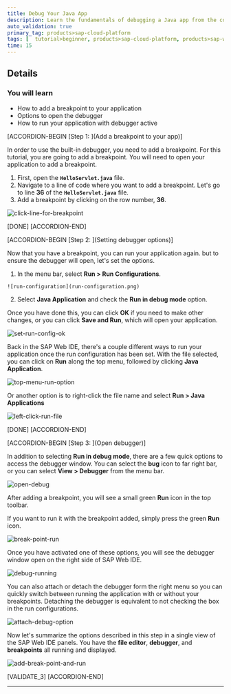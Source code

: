 ```yaml
---
title: Debug Your Java App
description: Learn the fundamentals of debugging a Java app from the comfort of the SAP Web IDE.
auto_validation: true
primary_tag: products>sap-cloud-platform
tags: [  tutorial>beginner, products>sap-cloud-platform, products>sap-web-ide  ]
time: 15
---
```


## Details
### You will learn  
  - How to add a breakpoint to your application
  - Options to open the debugger
  - How to run your application with debugger active



[ACCORDION-BEGIN [Step 1: ](Add a breakpoint to your app)]

In order to use the built-in debugger, you need to add a breakpoint. For this tutorial, you are going to add a breakpoint.  You will need to open your application to add a breakpoint.  

  1. First, open the **`HelloServlet.java`** file.
  2. Navigate to a line of code where you want to add a breakpoint. Let's go to line **36** of the  **`HelloServlet.java`** file.
  3. Add a breakpoint by clicking on the row number, **36**.

![click-line-for-breakpoint](click-line-for-breakpoint.png)

[DONE]
[ACCORDION-END]

[ACCORDION-BEGIN [Step 2: ](Setting debugger options)]

Now that you have a breakpoint, you can run your application again. but to ensure the debugger will open, let's set the options.

  1. In the menu bar, select **Run > Run Configurations**.

    ![run-configuration](run-configuration.png)

  2. Select **Java Application** and check the **Run in debug mode** option.

Once you have done this, you can click **OK** if you need to make other changes, or you can click **Save and Run**, which will open your application.

![set-run-config-ok](set-run-config-ok.png)




Back in the SAP Web IDE, there's a couple different ways to run your application once the run configuration has been set. With the file selected, you can click on **Run** along the top menu, followed by clicking **Java Application**.  

![top-menu-run-option](top-menu-run-option.png)

Or another option is to right-click the file name and select **Run > Java Applications**

![left-click-run-file](left-click-run-file.png)

[DONE]
[ACCORDION-END]


[ACCORDION-BEGIN [Step 3: ](Open debugger)]

In addition to selecting **Run in debug mode**, there are a few quick options to access the debugger window. 
You can select the **bug** icon to far right bar, or you can select **View > Debugger** from the menu bar.

![open-debug](open-debug.png)

After adding a breakpoint, you will see a small green **Run** icon in the top toolbar.

If you want to run it with the breakpoint added, simply press the green **Run** icon.

![break-point-run](break-point-run.png)

Once you have activated one of these options, you will see the debugger window open on the right side of SAP Web IDE.

![debug-running](debug-running.png)

You can also attach or detach the debugger form the right menu so you can quickly switch between running the application with or without your breakpoints. Detaching the debugger is equivalent to not checking the box in the run configurations.

![attach-debug-option](attach-debug-option.png)

Now let's summarize the options described in this step in a single view of the SAP Web IDE panels. You have the **file editor**, **debugger**, and **breakpoints** all running and displayed.

![add-break-point-and-run](add-break-point-and-run.png)

[VALIDATE_3]
[ACCORDION-END]


---
